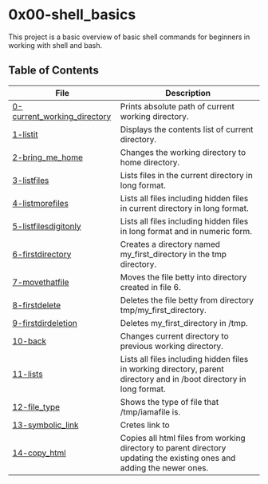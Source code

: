 # 0x00-shell_basics

This project is a basic overview of basic shell commands for beginners in working with shell and bash.

## Table of Contents
File | Description
-----|-------------
[0-current_working_directory](./0-current_working_directory) | Prints absolute path of current working directory.
[1-listit](./1-listit) | Displays the contents list of current directory.
[2-bring_me_home](./2-bring_me_home) | Changes the working directory to home directory.
[3-listfiles](./3-listfiles) | Lists files in the current directory in long format.
[4-listmorefiles](./4-listmorefiles) | Lists all files including hidden files in current directory in long format.
[5-listfilesdigitonly](./5-listfilesdigitonly) | Lists all files including hidden files in long format and in numeric form.
[6-firstdirectory](./6-firstdirectory) | Creates a directory named my_first_directory in the tmp directory.
[7-movethatfile](./7-movethatfile) | Moves the file betty into directory created in file 6.
[8-firstdelete](./8-firstdelete) | Deletes the file betty from directory tmp/my_first_directory.
[9-firstdirdeletion](./9-firstdirdeletion) | Deletes my_first_directory in /tmp.
[10-back](./10-back) | Changes current directory to previous working directory.
[11-lists](./11-lists) | Lists all files including hidden files in working directory, parent directory and in /boot directory in long format.
[12-file_type](./12-file_type) | Shows the type of file that /tmp/iamafile is.
[13-symbolic_link](./13-symbolic_link) | Cretes link to 
[14-copy_html](./14-copy_html) | Copies all html files from working directory to parent directory updating the existing ones and adding the newer ones.
 
